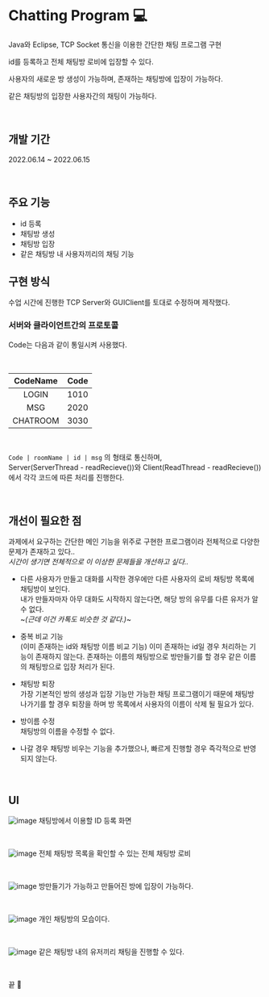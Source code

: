 

# Chatting Program 💻

Java와 Eclipse, TCP Socket 통신을 이용한 간단한 채팅 프로그램 구현 <br>

id를 등록하고 전체 채팅방 로비에 입장할 수 있다. <br>

사용자의 새로운 방 생성이 가능하며, 존재하는 채팅방에 입장이 가능하다. <br>

같은 채팅방의 입장한 사용자간의 채팅이 가능하다. <br>

<br>

## 개발 기간
2022.06.14 ~ 2022.06.15

<br>

## 주요 기능

- id 등록
- 채팅방 생성
- 채팅방 입장
- 같은 채팅방 내 사용자끼리의 채팅 기능

## 구현 방식

수업 시간에 진행한 TCP Server와 GUIClient를 토대로 수정하며 제작했다. <br>

### 서버와 클라이언트간의 프로토콜

Code는 다음과 같이 통일시켜 사용했다.

<br>

| CodeName | Code |
| :---: | :---: |
| LOGIN | 1010 |
| MSG | 2020 |
| CHATROOM | 3030 |

<br>

`Code | roomName | id | msg` 의 형태로 통신하며, <br>
Server(ServerThread - readRecieve())와 Client(ReadThread - readRecieve())에서 
각각 코드에 따른 처리를 진행한다.


<br>

## 개선이 필요한 점

과제에서 요구하는 간단한 메인 기능을 위주로 구현한 프로그램이라 전체적으로 다양한 문제가 존재하고 있다.. <br>
*시간이 생기면 전체적으로 이 이상한 문제들을 개선하고 싶다..* <br>

- 다른 사용자가 만들고 대화를 시작한 경우에만 다른 사용자의 로비 채팅방 목록에 채팅방이 보인다. <br>
내가 만들자마자 아무 대화도 시작하지 않는다면, 해당 방의 유무를 다른 유저가 알 수 없다. <br>
~*(근데 이건 카톡도 비슷한 것 같다.)*~

- 중복 비교 기능 <br>
(이미 존재하는 id와 채팅방 이름 비교 기능)
이미 존재하는 id일 경우 처리하는 기능이 존재하지 않는다.
존재하는 이름의 채팅방으로 방만들기를 할 경우 같은 이름의 채팅방으로 입장 처리가 된다.

- 채팅방 퇴장 <br>
가장 기본적인 방의 생성과 입장 기능만 가능한 채팅 프로그램이기 때문에
채팅방 나가기를 할 경우 퇴장을 하며 방 목록에서 사용자의 이름이 삭제 될 필요가 있다.

- 방이름 수정 <br>
채팅방의 이름을 수정할 수 없다.

- 나갈 경우 채팅방 비우는 기능을 추가했으나, 빠르게 진행할 경우 즉각적으로 반영되지 않는다.


<br>

## UI


![image](https://user-images.githubusercontent.com/49184115/174019139-b9478965-a131-4b79-a88e-69193c096111.png)
채팅방에서 이용할 ID 등록 화면

<br>

![image](https://user-images.githubusercontent.com/49184115/174019256-eb578f33-f335-48b4-8875-8b3887928b19.png)
전체 채팅방 목록을 확인할 수 있는 전체 채팅방 로비

<br>

![image](https://user-images.githubusercontent.com/49184115/174019294-e6fbe831-61d9-4921-bd57-26c92ac6fa22.png)
방만들기가 가능하고 만들어진 방에 입장이 가능하다.

<br>

![image](https://user-images.githubusercontent.com/49184115/174019309-4ce04e50-6476-443b-a09a-63268ce19345.png)
개인 채팅방의 모습이다.

<br>

![image](https://user-images.githubusercontent.com/49184115/174019770-aaac2819-ba9a-4d8b-94a5-ada2e26979a2.png)
같은 채팅방 내의 유저끼리 채팅을 진행할 수 있다.

<br>

끝 🐧

<br>
